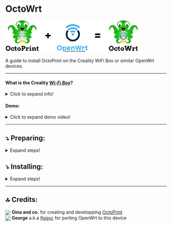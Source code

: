# OctoWrt

<p align="left">
<img height=100 src="img/OctoPrint+OpenWrt.png">
</p>

A guide to install OctoPrint on the Creality WiFi Box or similar OpenWrt devices.

------------------

#### What is the Creality [Wi-Fi Box](https://www.creality.com/goods-detail/creality-box-3d-printer)?

<details>
  <summary>Click to expand info!</summary>

[<img align=center src="https://user-images.githubusercontent.com/40600040/128502047-f25d9156-31a8-4bc9-b0ed-45200cdfe411.png">](https://www.creality.com/goods-detail/creality-box-3d-printer)  
  = A router box device released by Creality meant to add cloud control to your printer. Comes with closed source and proprietary software. However, some people might not like that.

**Specifications:**

 (_taken form figgyc's commit_)

- **SoC**: MediaTek MT7688AN @ 580 MHz  
- **Flash**: BoyaMicro BY25Q128AS (16 MiB, SPI NOR)  
- **RAM**: 128 MiB DDR2 (Winbond W971GG6SB-25)  
- **Peripheral**: Genesys Logic GL850G 2 port USB 2.0 hub  
- **I/O**: 1x 10/100 Ethernet port, microSD SD-XC Class 10 slot, 4x LEDs, 2x USB 2.0 ports, micro USB input (for power only), reset button  
- **FCC ID**: 2AXH6CREALITY-BOX  
- **UART**: test pads: (square on silkscreen) 3V3, TX, RX, GND; default baudrate: 57600  
  
  </details>
  

#### Demo:
<details>
  <summary>Click to expand demo video!</summary>

https://user-images.githubusercontent.com/40600040/128418449-79f69b98-8f81-4315-b18a-8869d186eed6.mp4

</details>

------------------

## ⤵️ Preparing:

<details>
  <summary>Expand steps!</summary>
  
* **OpenWrt**: Make sure you've got OpenWrt flashed. Preferably one of [those](https://github.com/ihrapsa/KlipperWrt/tree/main/Firmware/OpenWrt_snapshot) images (since they come with preinstalled drivers for serial communications and webcam support) -> Once flashed setup Wi-Fi client or wired connection for internet access on the box
* **Distfeeds fix**

  >
      mv /etc/opkg/distfeeds.conf /etc/opkg/distfeeds.conf_orig_old;
      mv /etc/opkg.conf /etc/opkg.conf_orig;

  _(copy/paste the entire block and execute it)_
  >
      cat << "EOF" > /etc/opkg/distfeeds.conf
      src/gz openwrt_core https://downloads.openwrt.org/releases/21.02.1/targets/ramips/mt76x8/packages
      src/gz openwrt_base https://downloads.openwrt.org/releases/21.02.1/packages/mipsel_24kc/base
      src/gz openwrt_luci https://downloads.openwrt.org/releases/21.02.1/packages/mipsel_24kc/luci
      src/gz openwrt_packages https://downloads.openwrt.org/releases/21.02.1/packages/mipsel_24kc/packages
      src/gz openwrt_routing https://downloads.openwrt.org/releases/21.02.1/packages/mipsel_24kc/routing
      src/gz openwrt_telephony https://downloads.openwrt.org/releases/21.02.1/packages/mipsel_24kc/telephony
      EOF
  
    _(copy/paste the entire block and execute it)_
  >
      cat << "EOF" > /etc/opkg.conf
      dest root /
      dest ram /tmp
      lists_dir ext /var/opkg-lists
      option overlay_root /overlay
      #option check_signature
      EOF
  
* **Extroot**: execute [this](https://github.com/ihrapsa/KlipperWrt/blob/main/scripts/1_format_extroot.sh) script. Make sure to have a microsd plugged
  
  ```
  cd ~
  wget https://github.com/ihrapsa/KlipperWrt/raw/main/scripts/1_format_extroot.sh
  chmod +x 1_format_extroot.sh
  ./1_format_extroot.sh
  ```
  
* **Swap**: 

  ```
  opkg update && opkg install swap-utils zram-swap
  ```
  ```
  dd if=/dev/zero of=/overlay/swap.page bs=1M count=512;
  mkswap /overlay/swap.page;
  swapon /overlay/swap.page;
  mount -o remount,size=256M /tmp;
  ```
  ```
  rm /etc/rc.local;
  cat << "EOF" > /etc/rc.local
  # Put your custom commands here that should be executed once
  # the system init finished. By default this file does nothing.
  ###activate the swap file on the SD card  
  swapon /overlay/swap.page  
  ###expand /tmp space  
  mount -o remount,size=256M /tmp
  exit 0
  EOF
  ```
  
</details>

## ⤵️ Installing:

<details>
  <summary>Expand steps!</summary>

#### 1. Install OpenWrt dependencies:

```
opkg update
opkg install gcc make unzip htop wget-ssl git-http
opkg install v4l-utils mjpg-streamer-input-uvc mjpg-streamer-output-http mjpg-streamer-www
```
By default mjpg-streamer comes with username=openwrt and password=openwrt. If you don't want them do:

```
uci delete mjpg-streamer.core.username
uci delete mjpg-streamer.core.password
```

------------------------------

* **Python 3**:

⚠️ _It is recommended to use the python 3 approach since python 2 got deprecated since January 1st, 2020. However, if you want older versions of Octoprint, python 2 approach might be the only way._
  
<details>
  <summary>Expand steps!</summary>

Install python 3 packages
```
opkg install python3 python3-pip python3-dev python3-psutil python3-netifaces python3-pillow
pip install --upgrade setuptools
```
  Install cross compiled python 3 packages:
```
cd /tmp
wget https://github.com/ihrapsa/OctoWrt/raw/main/packages/python3.9-regex-2022.1.18+netifaces-0.11.0_mipsel_24kc.ipk
opkg install *.ipk
```
 </details>
 
#### OR
  
* **Python 2**:

<details>
  <summary>Expand steps!</summary>
  
**v19.07.7 `distfeeds.conf`**
  * Backup original `distfeeds.conf`
```
mv /etc/opkg/distfeeds.conf /etc/opkg/distfeeds.conf_orig
```

  * Create v19 `distfeeds.conf`
```
cat << "EOF" > /etc/opkg/distfeeds.conf
src/gz openwrt_core https://downloads.openwrt.org/releases/19.07.7/targets/ramips/mt76x8/packages
src/gz openwrt_base https://downloads.openwrt.org/releases/19.07.7/packages/mipsel_24kc/base
src/gz openwrt_luci https://downloads.openwrt.org/releases/19.07.7/packages/mipsel_24kc/luci
src/gz openwrt_packages https://downloads.openwrt.org/releases/19.07.7/packages/mipsel_24kc/packages
src/gz openwrt_routing https://downloads.openwrt.org/releases/19.07.7/packages/mipsel_24kc/routing
src/gz openwrt_telephony https://downloads.openwrt.org/releases/19.07.7/packages/mipsel_24kc/telephony
EOF
```
  * Install python 2 packages
```
opkg update
opkg install python python-pip python-dev 
pip install --upgrade setuptools
```

  </details>

--------------------

#### 2. Install Octoprint:

`pip install Octoprint==1.7.3`

#### 3. Create octoprint service:
  
  <details>
    <summary> Expand </summary>
  
  ```
  cat << "EOF" > /etc/init.d/octoprint
  #!/bin/sh /etc/rc.common
  # Copyright (C) 2009-2014 OpenWrt.org
  # Put this inside /etc/init.d/

  START=91
  STOP=10
  USE_PROCD=1


  start_service() {
      procd_open_instance
      procd_set_param command octoprint serve --iknowwhatimdoing
      procd_set_param respawn
      procd_set_param stdout 1
      procd_set_param stderr 1
      procd_close_instance
  }
  EOF
  ```
  </details>
  
#### 4. Make it executable:

```
chmod +x /etc/init.d/octoprint
```
#### 5. Enable the service:

```
service octoprint enable
``` 

#### 6. Reboot and wait a while

```
reboot
```

▶️ _**Note!**_  
_Booting on the last versions takes a while (~5 minutes). Once booted however, everything works as expected. If you care that much about this you can install older versions (v1.0.0 for example) that are much lighter but are not plugin enabled. Only Temps, Control, Webcam and Gcode preview._
  
#### 7. First setup
  
<details>
  <summary> Expand steps </summary>
  
Access Octoprint UI on port 5000
  
```
http://box-ip:5000
```
  
When prompted use thefollowing **server commands**:

  - Restart OctoPrint : `/etc/init.d/octoprint restart`  
  - Restart system : `reboot`  
  - Shutdown system : `poweroff`  

For **webcam** support:  
  
  `/etc/config/mjpg-streamer` is the configuration file. Modify that to change resolution, fps, user, pass etc.  
  Inside OctoPrint snapshot and stream fields add the following:
  - Stream URL: `http://your-box-ip:8080/?action=stream`  
  - Snapshot URL: `http://your-box-ip:8080/?action=snapshot` 
  
  If webcam not showing, unplug and replug it.  
  If you don't want webcam authentication you can comment or delete the user and password lines inside `mjpg-streamer` config file. Make sure to restart it after that:  `/etc/init.d/mjpg-streamer restart`
  
  </details>
  
  #### 8. Timelapse plugin setup
        
* _ffmpeg packages_
  
  <details> 
    <summary> Expand steps </summary>

    Before installing these ffmpeg packages delete opkg list :

    ```
    rm -rf /tmp/opkg-lists
    ```

    To download the packages use the following commands:  

    ```
    mkdir /root/ffmpeg;
    wget https://github.com/ihrapsa/OctoWrt/raw/main/packages/ffmpeg/Packages -P /root/ffmpeg;
    wget https://github.com/ihrapsa/OctoWrt/raw/main/packages/ffmpeg/Packages.gz -P /root/ffmpeg;
    wget https://github.com/ihrapsa/OctoWrt/raw/main/packages/ffmpeg/Packages.manifest -P /root/ffmpeg;
    wget https://github.com/ihrapsa/OctoWrt/raw/main/packages/ffmpeg/Packages.sig -P /root/ffmpeg;
    wget https://github.com/ihrapsa/OctoWrt/raw/main/packages/ffmpeg/alsa-lib_1.2.4-1_mipsel_24kc.ipk -P /root/ffmpeg;
    wget https://github.com/ihrapsa/OctoWrt/raw/main/packages/ffmpeg/fdk-aac_2.0.1-4_mipsel_24kc.ipk -P /root/ffmpeg;
    wget https://github.com/ihrapsa/OctoWrt/raw/main/packages/ffmpeg/ffmpeg_4.3.2-1_mipsel_24kc.ipk -P /root/ffmpeg;
    wget https://github.com/ihrapsa/OctoWrt/raw/main/packages/ffmpeg/ffprobe_4.3.2-1_mipsel_24kc.ipk -P /root/ffmpeg;
    wget https://github.com/ihrapsa/OctoWrt/raw/main/packages/ffmpeg/libatomic1_8.4.0-3_mipsel_24kc.ipk -P /root/ffmpeg;
    wget https://github.com/ihrapsa/OctoWrt/raw/main/packages/ffmpeg/libbz21.0_1.0.8-1_mipsel_24kc.ipk -P /root/ffmpeg;
    wget https://github.com/ihrapsa/OctoWrt/raw/main/packages/ffmpeg/libffmpeg-full_4.3.2-1_mipsel_24kc.ipk -P /root/ffmpeg;
    wget https://github.com/ihrapsa/OctoWrt/raw/main/packages/ffmpeg/libgmp10_6.2.1-1_mipsel_24kc.ipk -P /root/ffmpeg;
    wget https://github.com/ihrapsa/OctoWrt/raw/main/packages/ffmpeg/libgnutls_3.7.2-1_mipsel_24kc.ipk -P /root/ffmpeg;
    wget https://github.com/ihrapsa/OctoWrt/raw/main/packages/ffmpeg/libnettle8_3.6-1_mipsel_24kc.ipk -P /root/ffmpeg;
    wget https://github.com/ihrapsa/OctoWrt/raw/main/packages/ffmpeg/libx264_2020-10-26-1_mipsel_24kc.ipk -P /root/ffmpeg;
    wget https://github.com/ihrapsa/OctoWrt/raw/main/packages/ffmpeg/shine_3.1.1-1_mipsel_24kc.ipk -P /root/ffmpeg;
    ```

    Files will download to `/root/ffmpeg`  
    To install them:

    ```
    cd /root/ffmpeg
    opkg install *.ipk --force-overwrite
    ```
  </details>

* _ffmpeg bin path_
  
  <details>
    <summary> Expand steps </summary>
    
    In octoprint settings set the ffmpeg binary path as:
    
    ```
    /usr/bin/ffmpeg
    ```
    
   </details
  
</details>

-------------------------

## 🔝 Credits:

<img width=20 align=center src="https://user-images.githubusercontent.com/40600040/128488418-c703c383-1835-49a0-aa41-eadee0671ab7.png">  **Gina and co.** for creating and developping [OctoPrint](https://github.com/OctoPrint/OctoPrint)  
<img width=20 align=center src="https://user-images.githubusercontent.com/40600040/128488057-52b688f7-25d5-46e1-9ac8-bb5309384d98.png">  **George** a.k.a [figgyc](https://github.com/figgyc) for porting OpenWrt to this device  
